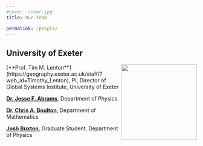 ```yaml
---
#cover: cover.jpg
title: Our Team

permalink: /people/
---
```


## University of Exeter
<img style="float: right" src="../images/umd_logo.png" height="200">
[**Prof. Tim M. Lenton**](https://geography.exeter.ac.uk/staff/?web_id=Timothy_Lenton), PI, Director of Global Systems Institute, University of Exeter <a href="https://scholar.google.com/citations?user=DiCOJ64AAAAJ" title="Tim Lenton Google Scholar"> <i style="color: #4788ee;" class="ai ai-google-scholar-square ai-lg"></i></a> <a href="https://en.wikipedia.org/wiki/Tim_Lenton" title="Tim Leton Wikipedia"> <i style="color: #000000;" class="fab fa-wikipedia-w"></i></a>


[**Dr. Jesse F. Abrams**](https://umdphysics.umd.edu/people/faculty/current/item/173-girvan.html), Department of Physics <a href="https://scholar.google.com/citations?user=DiCOJ64AAAAJ" title="Tim Lenton Google Scholar"> <i style="color: #4788ee;" class="ai ai-google-scholar-square ai-lg"></i></a> <a href="https://en.wikipedia.org/wiki/Tim_Lenton" title="Tim Leton Wikipedia"> <i style="color: #000000;" class="fab fa-wikipedia-w"></i></a>

[**Dr. Chris A. Boulton**](https://www.math.umd.edu/~bhunt/), Department of Mathematics <a href="https://scholar.google.com/citations?user=ten7UlMAAAAJ&hl=en" title="Brian Hunt Google Scholar"> <i style="color: #4788ee;" class="ai ai-google-scholar-square ai-lg"></i></a>

[**Josh Buxton**](https://ireap.umd.edu/graduate-students/patel-dhruvit), Graduate Student, Department of Physics <a href="https://scholar.google.com/citations?user=mx7LoLsAAAAJ&hl=en" title="Dhruvit Patel Google Scholar"> <i style="color: #4788ee;" class="ai ai-google-scholar-square ai-lg"></i></a> <a href="https://www.linkedin.com/in/dhruvitpatel135/" title="Dhruvit Patel LinkedIn"> <i style="color: #0077b5;" class="fab fa-linkedin fa-lg"></i></a>
